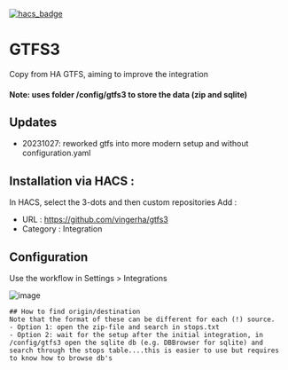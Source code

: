 [![hacs_badge](https://img.shields.io/badge/HACS-Default-orange.svg)](https://github.com/custom-components/hacs)

# GTFS3
Copy from HA GTFS, aiming to improve the integration

<h4> Note: uses folder /config/gtfs3 to store the data (zip and sqlite)</h4>

## Updates
- 20231027: reworked gtfs into more modern setup and without configuration.yaml
  
## Installation via HACS :

In  HACS, select the 3-dots and then custom repositories
Add :
- URL : https://github.com/vingerha/gtfs3
- Category : Integration

## Configuration
Use the workflow in Settings > Integrations

![image](https://github.com/vingerha/gtfs3/assets/44190435/6fc6ad8e-229c-4471-84e1-609258a35f96)

```
## How to find origin/destination
Note that the format of these can be different for each (!) source.
- Option 1: open the zip-file and search in stops.txt
- Option 2: wait for the setup after the initial integration, in /config/gtfs3 open the sqlite db (e.g. DBBrowser for sqlite) and search through the stops table....this is easier to use but requires to know how to browse db's
